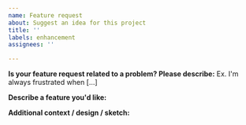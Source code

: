 ```yaml
---
name: Feature request
about: Suggest an idea for this project
title: ''
labels: enhancement
assignees: ''

---
```


**Is your feature request related to a problem? Please describe:**
Ex. I'm always frustrated when [...]

**Describe a feature you'd like:**

**Additional context / design / sketch:**
